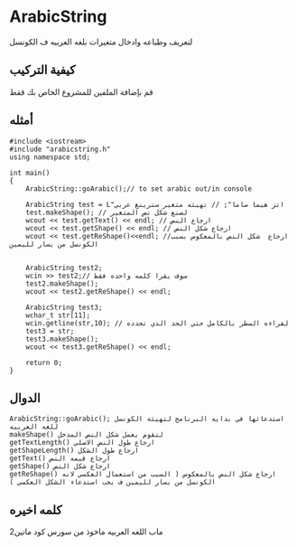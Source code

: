 # ArabicString
لتعريف وطباعه وادخال متغيرات بلغه العربيه ف الكونسل

## كيفية التركيب
قم بإضافة الملفين للمشروع الخاص بك ققط

## أمثله
```
#include <iostream>
#include "arabicstring.h"
using namespace std;

int main()
{
	ArabicString::goArabic();// to set arabic out/in console

	ArabicString test = L"اتز هيما ساما"; // تهيئه متغير سترينغ عربي
	test.makeShape(); // لصنع شكل نص المتغير
	wcout << test.getText() << endl; // ارجاع النص
	wcout << test.getShape() << endl; // ارجاع شكل النص
	wcout << test.getReShape()<<endl; //ارجاع  شكل النص بالمعكوس بسبب الكونسل من يسار لليمين 

	
	ArabicString test2;
	wcin >> test2;// سوف يقرا كلمه واحده فقط
	test2.makeShape();
	wcout << test2.getReShape() << endl;
	
	ArabicString test3;
	wchar_t str[11];
	wcin.getline(str,10); // لقراءه السطر بالكامل حتي الحد الذي تحدده
	test3 = str;
	test3.makeShape();
	wcout << test3.getReShape() << endl;
	
	return 0;
}

```
  
## الدوال
```
ArabicString::goArabic(); استدعائها في بدايه البرنامج لتهيئة الكونسل للغه العربيه
makeShape() لتقوم بعمل شكل النص المدخل
getTextLength() ارجاع طول النص الاصلي
getShapeLength() ارجاع طول الشكل
getText() ارجاع قيمه النص
getShape() ارجاع شكل النص
getReShape() ارجاع شكل النص بالمعكوس ( السبب من استعمال العكسي لانه الكونسل من يسار لليمين ف يجب استدعاء الشكل العكسي )
```
## كلمه اخيره
ماب اللغه العربيه ماخوذ من سورس كود ماتين2
